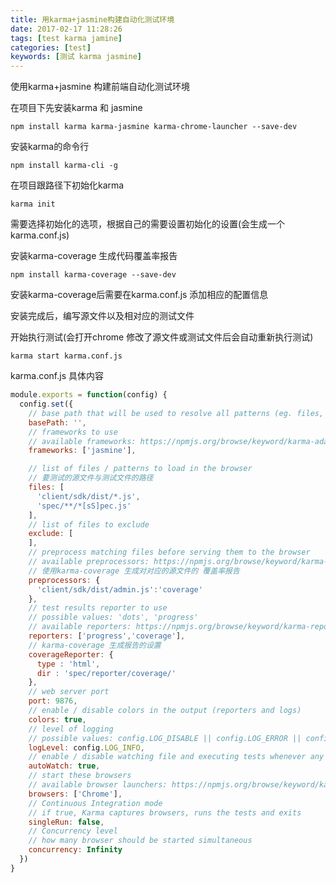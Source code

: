 ```yaml
---
title: 用karma+jasmine构建自动化测试环境
date: 2017-02-17 11:28:26
tags: [test karma jamine]
categories: [test]
keywords: [测试 karma jasmine]
---
```

使用karma+jasmine 构建前端自动化测试环境

在项目下先安装karma 和 jasmine
```shell
npm install karma karma-jasmine karma-chrome-launcher --save-dev
```
安装karma的命令行
```shell
npm install karma-cli -g
```

在项目跟路径下初始化karma
```shell
karma init
```
需要选择初始化的选项，根据自己的需要设置初始化的设置(会生成一个karma.conf.js)

安装karma-coverage 生成代码覆盖率报告
```shell
npm install karma-coverage --save-dev
```
安装karma-coverage后需要在karma.conf.js 添加相应的配置信息

安装完成后，编写源文件以及相对应的测试文件

开始执行测试(会打开chrome 修改了源文件或测试文件后会自动重新执行测试)
```shell
karma start karma.conf.js
```

karma.conf.js 具体内容
<!--more-->
```javascript
module.exports = function(config) {
  config.set({
    // base path that will be used to resolve all patterns (eg. files, exclude)
    basePath: '',
    // frameworks to use
    // available frameworks: https://npmjs.org/browse/keyword/karma-adapter
    frameworks: ['jasmine'],

    // list of files / patterns to load in the browser
    // 要测试的源文件与测试文件的路径
    files: [
      'client/sdk/dist/*.js',
      'spec/**/*[sS]pec.js'
    ],
    // list of files to exclude
    exclude: [
    ],
    // preprocess matching files before serving them to the browser
    // available preprocessors: https://npmjs.org/browse/keyword/karma-preprocessor
    // 使用karma-coverage 生成对对应的源文件的 覆盖率报告
    preprocessors: {
      'client/sdk/dist/admin.js':'coverage'
    },
    // test results reporter to use
    // possible values: 'dots', 'progress'
    // available reporters: https://npmjs.org/browse/keyword/karma-reporter
    reporters: ['progress','coverage'],
    // karma-coverage 生成报告的设置
    coverageReporter: {
      type : 'html',
      dir : 'spec/reporter/coverage/'
    },
    // web server port
    port: 9876,
    // enable / disable colors in the output (reporters and logs)
    colors: true,
    // level of logging
    // possible values: config.LOG_DISABLE || config.LOG_ERROR || config.LOG_WARN || config.LOG_INFO || config.LOG_DEBUG
    logLevel: config.LOG_INFO,
    // enable / disable watching file and executing tests whenever any file changes
    autoWatch: true,
    // start these browsers
    // available browser launchers: https://npmjs.org/browse/keyword/karma-launcher
    browsers: ['Chrome'],
    // Continuous Integration mode
    // if true, Karma captures browsers, runs the tests and exits
    singleRun: false,
    // Concurrency level
    // how many browser should be started simultaneous
    concurrency: Infinity
  })
}
```

